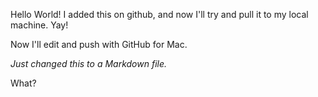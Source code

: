 Hello World! I added this on github, and now I'll try and pull it to my local machine. Yay!

Now I'll edit and push with GitHub for Mac.

*Just changed this to a Markdown file.* 

What?